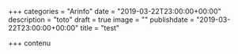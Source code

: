 +++
categories = "Arinfo"
date = "2019-03-22T23:00:00+00:00"
description = "toto"
draft = true
image = ""
publishdate = "2019-03-22T23:00:00+00:00"
title = "test"

+++
contenu